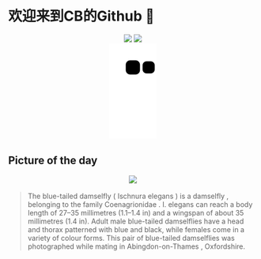 
# 欢迎来到CB的Github 👋

<div align="center">
  <img height="137px" src="https://github-readme-stats.vercel.app/api?username=SuperCB&show_icons=true&theme=radical" />
  <img height="137px" src="https://github-readme-stats.vercel.app/api/top-langs/?username=SuperCB&hide_title=true&hide_border=true&layout=compact&langs_count=6&text_color=000&icon_color=fff" />
</div>


<div align="center">
    <img src="./contribution-snake/github-contribution-grid-snake.svg" />
</div>



## Picture of the day
<div align="center">
  <img width=400px src="https://upload.wikimedia.org/wikipedia/commons/thumb/7/77/Blue-tailed_damselfies_%28Ischnura_elegans%29_mating_female_typica_4.jpg/960px-Blue-tailed_damselfies_%28Ischnura_elegans%29_mating_female_typica_4.jpg" />
</div>

>The  blue-tailed damselfly  ( Ischnura elegans ) is a  damselfly , belonging to the family  Coenagrionidae .  I. elegans  can reach a body length of 27–35 millimetres (1.1–1.4 in) and a  wingspan  of about 35 millimetres (1.4 in). Adult male blue-tailed damselflies have a head and thorax patterned with blue and black, while females come in a variety of colour forms. This pair of blue-tailed damselflies was photographed while mating in  Abingdon-on-Thames , Oxfordshire.


